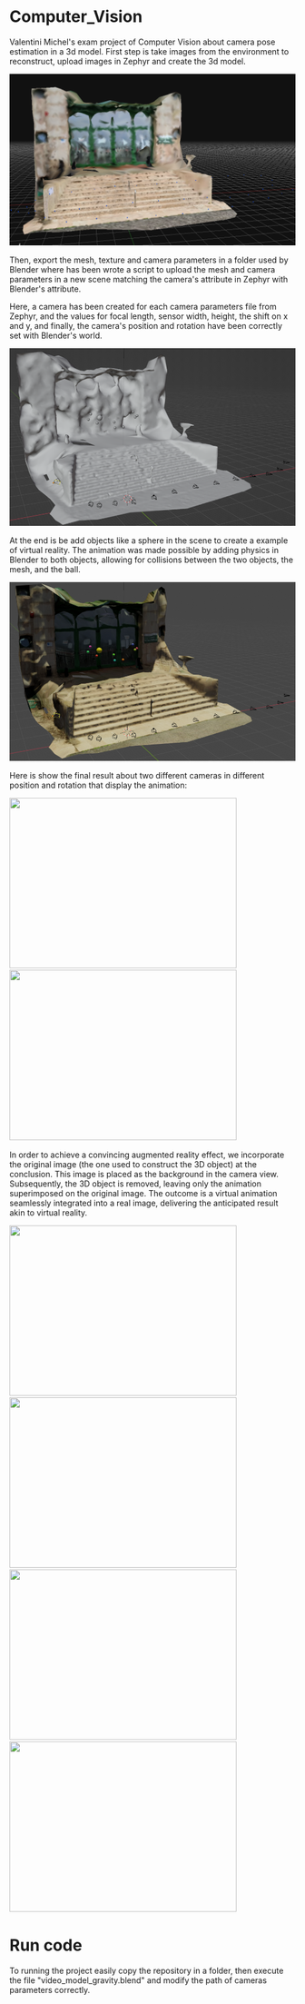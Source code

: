 # Computer_Vision
Valentini Michel's exam project of Computer Vision about camera pose estimation in a 3d model. 
First step is take images from the environment to reconstruct, upload images in Zephyr and create the 3d model. 

 <p align="center">
   <img src="docs/Immagine.png">
 </p>

 
Then, export the mesh, texture and camera parameters in a folder used by Blender where has been wrote a script to upload the mesh and camera parameters in a new scene matching the camera's attribute in Zephyr with Blender's attribute.

Here, a camera has been created for each camera parameters file from Zephyr, and the values for focal length, sensor width, height, the shift on x and y, and finally, the camera's position and rotation have been correctly set with Blender's world.

 <p align="center">
   <img src="docs/Immagine2.png">
 </p>
At the end is be add objects like a sphere in the scene to create a example of virtual reality. The animation was made possible by adding physics in Blender to both objects, allowing for collisions between the two objects, the mesh, and the ball.

 <p align="center">
   <img src="docs/Immagine1.png">
 </p>

Here is show the final result about two different cameras in different position and rotation that display the animation: 
<div style="display: inline-block; margin-right: 10px;">
  <img src="https://github.com/ValentiniMichel/Computer_Vision/blob/main/docs/ezgif.com-video-to-gif%20(1).gif" width="400" height="300">
</div>

<div style="display: inline-block;">
  <img src="https://github.com/ValentiniMichel/Computer_Vision/blob/main/docs/ezgif.com-video-to-gif.gif" width="400" height="300" >
</div>

In order to achieve a convincing augmented reality effect, we incorporate the original image (the one used to construct the 3D object) at the conclusion. This image is placed as the background in the camera view. Subsequently, the 3D object is removed, leaving only the animation superimposed on the original image. The outcome is a virtual animation seamlessly integrated into a real image, delivering the anticipated result akin to virtual reality.

<div style="display: inline-block;">
  <img src="https://github.com/ValentiniMichel/Computer_Vision/blob/main/docs/6rvyz.gif" width="400" height="300" >
</div>

<div style="display: inline-block;">
  <img src="https://github.com/ValentiniMichel/Computer_Vision/blob/main/docs/86rw2c.gif" width="400" height="300" >
</div>

<div style="display: inline-block;">
  <img src="https://github.com/ValentiniMichel/Computer_Vision/blob/main/docs/86rw4f.gif" width="400" height="300" >
</div>

<div style="display: inline-block;">
  <img src="https://github.com/ValentiniMichel/Computer_Vision/blob/main/docs/86rw6a.gif" width="400" height="300" >
</div>
 
# Run code
To running the project easily copy the repository in a folder, then execute the file "video_model_gravity.blend" and modify the path of cameras parameters correctly. 

